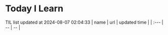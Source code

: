 # Today I Learn 
TIL list updated at 2024-08-07 02:04:33
| name | url | updated time |
| :--- | -- | -- |
